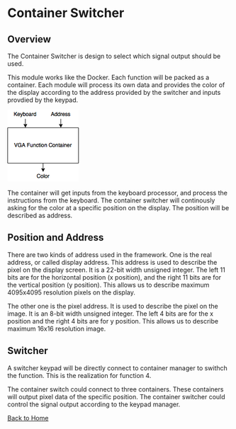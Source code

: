 # Container Switcher

## Overview
The Container Switcher is design to select which signal output should be used.

This module works like the Docker. Each function will be packed as a container. Each module will process its own data and provides the color of the display according to the address provided by the switcher and inputs provdied by the keypad.

![Container Framework](FPGA_container.png)

The container will get inputs from the keyboard processor, and process the instructions from the keyboard. The container switcher will continously asking for the color at a specific position on the display. The position will be described as address.

## Position and Address
There are two kinds of address used in the framework. One is the real address, or called display address. This address is used to describe the pixel on the display screen. It is a 22-bit width unsigned integer. The left 11 bits are for the horizontal position (x position), and the right 11 bits are for the vertical position (y position). This allows us to describe maximum 4095x4095 resolution pixels on the display.

The other one is the pixel address. It is used to describe the pixel on the image. It is an 8-bit width unsigned integer. The left 4 bits are for the x position and the right 4 bits are for y position. This allows us to describe maximum 16x16 resolution image.

## Switcher

A switcher keypad will be directly connect to container manager to swithch the function. This is the realization for function 4.

The container switch could connect to three containers. These containers will output pixel data of the specific position. The container switcher could control the signal output according to the keypad manager.

[Back to Home](Home.md)